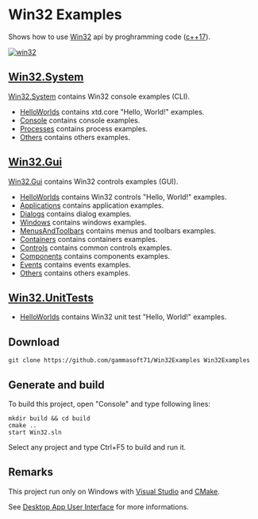 ﻿
# Win32 Examples

Shows how to use [Win32](https://learn.microsoft.com/en-us/windows/win32/api/) api by proghramming code ([c++17](https://en.cppreference.com/w/)).

[![win32](docs/Pictures/win32_header.png)](https://gammasoft71.wixsite.com/gammasoft/win32)

## [Win32.System](Win32.System/README.md)

[Win32.System](Win32.System/README.md) contains Win32 console examples (CLI).

* [HelloWorlds](Win32.System/HelloWorlds/README.md) contains xtd.core "Hello, World!" examples.
* [Console](Win32.System/Console/README.md) contains console examples.
* [Processes](Win32.System/Processes/README.md) contains process examples.
* [Others](Win32.System/Others/README.md) contains others examples.

## [Win32.Gui](Win32.Gui/README.md)

[Win32.Gui](Win32.Gui/README.md) contains Win32 controls examples (GUI).

* [HelloWorlds](Win32.Gui/HelloWorlds/README.md) contains Win32 controls "Hello, World!" examples.
* [Applications](Win32.Gui/Applications/README.md) contains application examples.
* [Dialogs](Win32.Gui/Dialogs/README.md) contains dialog examples.
* [Windows](Win32.Gui/Windows/README.md) contains windows examples.
* [MenusAndToolbars](Win32.Gui/MenusAndToolbars/README.md) contains menus and toolbars examples.
* [Containers](Win32.Gui/Containers/README.md) contains containers examples.
* [Controls](Win32.Gui/Controls/README.md) contains common controls examples.
* [Components](Win32.Gui/Components/README.md) contains components examples.
* [Events](Win32.Gui/Evnets/README.md) contains events examples.
* [Others](Win32.Gui/Others/README.md) contains others examples.

## [Win32.UnitTests](Win32.UnitTests/README.md)

* [HelloWorlds](Win32.UnitTests/HelloWorldsUnitTests/README.md) contains Win32 unit test "Hello, World!" examples.

## Download

``` shell
git clone https://github.com/gammasoft71/Win32Examples Win32Examples
```

## Generate and build

To build this project, open "Console" and type following lines:


``` shell
mkdir build && cd build
cmake .. 
start Win32.sln
```

Select any project and type Ctrl+F5 to build and run it.

## Remarks

This project run only on Windows with [Visual Studio](https://www.visualstudio.com) and [CMake](https://cmake.org).

See [Desktop App User Interface](https://docs.microsoft.com/en-us/windows/win32/windows-application-ui-development) for more informations.
